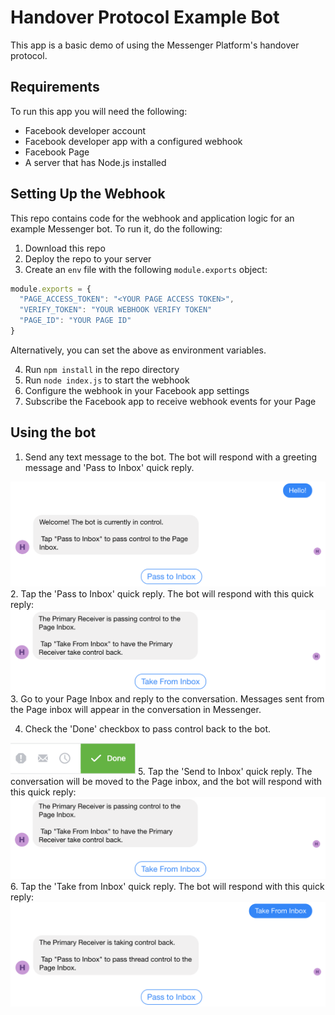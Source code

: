# Handover Protocol Example Bot

This app is a basic demo of using the Messenger Platform's handover protocol.

## Requirements

To run this app you will need the following:

- Facebook developer account
- Facebook developer app with a configured webhook
- Facebook Page
- A server that has Node.js installed

## Setting Up the Webhook

This repo contains code for the webhook and application logic for an example Messenger bot. To run it, do the following:

1. Download this repo
2. Deploy the repo to your server
3. Create an `env` file with the following `module.exports` object:
``` js
module.exports = {
  "PAGE_ACCESS_TOKEN": "<YOUR PAGE ACCESS TOKEN>",  
  "VERIFY_TOKEN": "YOUR WEBHOOK VERIFY TOKEN"
  "PAGE_ID": "YOUR PAGE ID"
}  
```
Alternatively, you can set the above as environment variables.

4. Run `npm install` in the repo directory
5. Run `node index.js` to start the webhook
6. Configure the webhook in your Facebook app settings
7. Subscribe the Facebook app to receive webhook events for your Page

## Using the bot

1. Send any text message to the bot. The bot will respond with a greeting message and 'Pass to Inbox' quick reply.
<img src="https://github.com/fbsamples/messenger-platform-samples/raw/master/handover_protocol/img/welcome_msg.png" alt="Welcome message" width=650> 
2. Tap the 'Pass to Inbox' quick reply. The bot will respond with this quick reply:
<img src="https://github.com/fbsamples/messenger-platform-samples/raw/master/handover_protocol/img/pass_to_inbox.png" alt="Pass to inbox" width=650> 
3. Go to your Page Inbox and reply to the conversation. Messages sent from the Page inbox will appear in the conversation in Messenger.

4. Check the 'Done' checkbox to pass control back to the bot.
<img src="https://github.com/fbsamples/messenger-platform-samples/raw/master/handover_protocol/img/done.png" alt="Done button" width=200> 
5. Tap the 'Send to Inbox' quick reply. The conversation will be moved to the Page inbox, and the bot will respond with this quick reply:
<img src="https://github.com/fbsamples/messenger-platform-samples/raw/master/handover_protocol/img/pass_to_inbox.png" alt="Pass to inbox" width=650> 
6. Tap the 'Take from Inbox' quick reply. The bot will respond with this quick reply:
<img src="https://github.com/fbsamples/messenger-platform-samples/raw/master/handover_protocol/img/take_control.png" alt="Take from inbox" width=650> 
